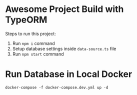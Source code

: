 # Awesome Project Build with TypeORM

Steps to run this project:

1. Run `npm i` command
2. Setup database settings inside `data-source.ts` file
3. Run `npm start` command

# Run Database in Local Docker
```
docker-compose -f docker-compose.dev.yml up -d
```